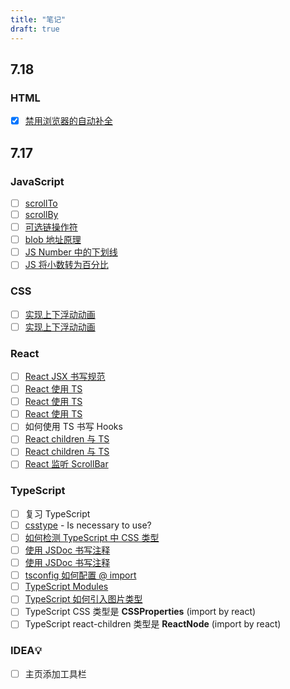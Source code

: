 ```yaml
---
title: "笔记"
draft: true
---
```


## 7.18

### HTML

- [x] [禁用浏览器的自动补全](https://blog.csdn.net/Yang950831/article/details/100927530)

## 7.17

### JavaScript

- [ ] [scrollTo](https://developer.mozilla.org/en-US/docs/Web/API/Window/scrollTo)
- [ ] [scrollBy](https://developer.mozilla.org/en-US/docs/Web/API/Window/scrollBy)
- [ ] [可选链操作符](https://developer.mozilla.org/zh-CN/docs/Web/JavaScript/Reference/Operators/Optional_chaining)
- [ ] [blob 地址原理](https://blog.csdn.net/m0_50618406/article/details/109814553)
- [ ] [JS Number 中的下划线](https://zh.javascript.info/number)
- [ ] [JS 将小数转为百分比](https://segmentfault.com/q/1010000017917052)

### CSS

- [ ] [实现上下浮动动画](https://www.codeleading.com/article/59713709800/)
- [ ] [实现上下浮动动画](https://www.html.cn/qa/css3/18634.html)

### React

- [ ] [React JSX 书写规范](https://guide.aotu.io/docs/js/react.html#Hooks-%E4%B9%A6%E5%86%99%E8%A7%84%E8%8C%83)
- [ ] [React 使用 TS](https://zhuanlan.zhihu.com/p/69802663)
- [ ] [React 使用 TS](https://juejin.cn/post/6844903684422254606)
- [ ] [React 使用 TS](https://juejin.cn/post/7021674818621669389)
- [ ] 如何使用 TS 书写 Hooks
- [ ] [React children 与 TS](https://zhuanlan.zhihu.com/p/341846282)
- [ ] [React children 与 TS](https://juejin.cn/post/7003628658862604302)
- [ ] [React 监听 ScrollBar](https://juejin.cn/post/6955448936324661256)

### TypeScript

- [ ] 复习 TypeScript
- [ ] [csstype](https://www.npmjs.com/package/csstype) - Is necessary to use?
- [ ] [如何检测 TypeScript 中 CSS 类型](https://segmentfault.com/q/1010000019991417)
- [ ] [使用 JSDoc 书写注释](https://www.typescriptlang.org/docs/handbook/jsdoc-supported-types.html)
- [ ] [使用 JSDoc 书写注释](https://zhuanlan.zhihu.com/p/400604618)
- [ ] [tsconfig 如何配置 @ import](https://blog.csdn.net/weixin_40662552/article/details/112859046)
- [ ] [TypeScript Modules](https://pengfeixc.com/blogs/javascript/typescript-module-system)
- [ ] [TypeScript 如何引入图片类型](https://www.jianshu.com/p/8133aa3fffa8)
- [ ] TypeScript CSS 类型是 **CSSProperties** (import by react)
- [ ] TypeScript react-children 类型是 **ReactNode** (import by react)

### IDEA💡

- [ ] 主页添加工具栏
